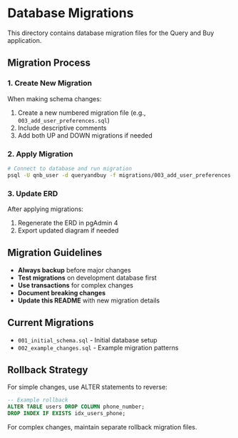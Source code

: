 # Database Migrations

This directory contains database migration files for the Query and Buy application.

## Migration Process

### 1. Create New Migration
When making schema changes:
1. Create a new numbered migration file (e.g., `003_add_user_preferences.sql`)
2. Include descriptive comments
3. Add both UP and DOWN migrations if needed

### 2. Apply Migration
```bash
# Connect to database and run migration
psql -U qnb_user -d queryandbuy -f migrations/003_add_user_preferences.sql
```

### 3. Update ERD
After applying migrations:
1. Regenerate the ERD in pgAdmin 4
2. Export updated diagram if needed

## Migration Guidelines

- **Always backup** before major changes
- **Test migrations** on development database first
- **Use transactions** for complex changes
- **Document breaking changes**
- **Update this README** with new migration details

## Current Migrations

- `001_initial_schema.sql` - Initial database setup
- `002_example_changes.sql` - Example migration patterns

## Rollback Strategy

For simple changes, use ALTER statements to reverse:
```sql
-- Example rollback
ALTER TABLE users DROP COLUMN phone_number;
DROP INDEX IF EXISTS idx_users_phone;
```

For complex changes, maintain separate rollback migration files.
